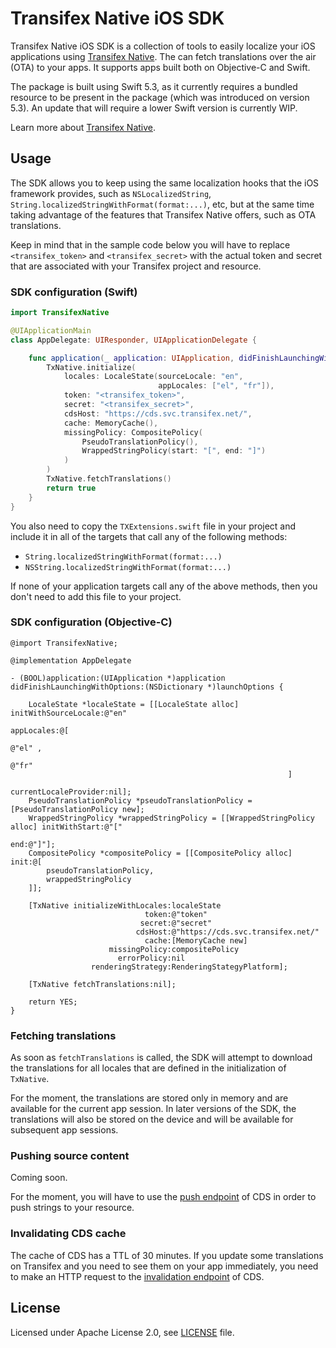 # Transifex Native iOS SDK

Transifex Native iOS SDK is a collection of tools to easily localize your iOS applications using [Transifex Native](https://www.transifex.com/native/). The can fetch translations over the air (OTA) to your apps. It supports apps built both on Objective-C and Swift.

The package is built using Swift 5.3, as it currently requires a bundled resource to be present in the package (which was introduced on version 5.3). An update that will require a lower Swift version is currently WIP.

Learn more about [Transifex Native](https://docs.transifex.com/transifex-native-sdk-overview/introduction).

## Usage

The SDK allows you to keep using the same localization hooks that the iOS framework provides, such as 
`NSLocalizedString`, `String.localizedStringWithFormat(format:...)`, etc, but at the same time 
taking advantage of the features that Transifex Native offers, such as OTA translations.

Keep in mind that in the sample code below you will have to replace `<transifex_token>` and `<transifex_secret>` 
with the actual token and secret that are associated with your Transifex project and resource. 

### SDK configuration (Swift)

```swift
import TransifexNative

@UIApplicationMain
class AppDelegate: UIResponder, UIApplicationDelegate {

    func application(_ application: UIApplication, didFinishLaunchingWithOptions launchOptions: [UIApplication.LaunchOptionsKey: Any]?) -> Bool {
        TxNative.initialize(
            locales: LocaleState(sourceLocale: "en", 
                                 appLocales: ["el", "fr"]),
            token: "<transifex_token>",
            secret: "<transifex_secret>",
            cdsHost: "https://cds.svc.transifex.net/",
            cache: MemoryCache(),
            missingPolicy: CompositePolicy(
                PseudoTranslationPolicy(),
                WrappedStringPolicy(start: "[", end: "]")
            )
        )
        TxNative.fetchTranslations()
        return true
    }
}
```

You  also need to copy the `TXExtensions.swift` file in your project and include it in all 
of the targets that call any of the following methods:

* `String.localizedStringWithFormat(format:...)`
* `NSString.localizedStringWithFormat(format:...)`

If none of your application targets call any of the above methods, then you don't need to
add this file to your project.

### SDK configuration (Objective-C)

```objc
@import TransifexNative;

@implementation AppDelegate

- (BOOL)application:(UIApplication *)application didFinishLaunchingWithOptions:(NSDictionary *)launchOptions {
  
    LocaleState *localeState = [[LocaleState alloc] initWithSourceLocale:@"en"
                                                              appLocales:@[
                                                                  @"el" ,
                                                                  @"fr"
                                                              ]
                                                   currentLocaleProvider:nil];
    PseudoTranslationPolicy *pseudoTranslationPolicy = [PseudoTranslationPolicy new];
    WrappedStringPolicy *wrappedStringPolicy = [[WrappedStringPolicy alloc] initWithStart:@"["
                                                                                      end:@"]"];
    CompositePolicy *compositePolicy = [[CompositePolicy alloc] init:@[
        pseudoTranslationPolicy,
        wrappedStringPolicy
    ]];

    [TxNative initializeWithLocales:localeState
                              token:@"token"
                             secret:@"secret"
                            cdsHost:@"https://cds.svc.transifex.net/"
                              cache:[MemoryCache new]
                      missingPolicy:compositePolicy
                        errorPolicy:nil
                  renderingStrategy:RenderingStategyPlatform];

    [TxNative fetchTranslations:nil];
    
    return YES;
}
```

### Fetching translations
As soon as `fetchTranslations` is called, the SDK will attempt to download the translations for all locales
that are defined in the initialization of `TxNative`. 

For the moment, the translations are stored only in memory and are available for the current app session.
In later versions of the SDK, the translations will also be stored on the device and will be available for subsequent
app sessions.

### Pushing source content
Coming soon. 

For the moment, you will have to use the [push endpoint](https://github.com/transifex/transifex-delivery/#push-content) of CDS in order to push strings to your resource.

### Invalidating CDS cache
The cache of CDS has a TTL of 30 minutes. If you update some translations on Transifex and you need
to see them on your app immediately, you need to make an HTTP request to the [invalidation endpoint](https://github.com/transifex/transifex-delivery/#invalidate-cache) of CDS.

## License
Licensed under Apache License 2.0, see [LICENSE](LICENSE) file.
